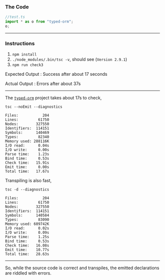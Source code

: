 ### The Code

```ts
//test.ts
import * as o from "typed-orm";
o;
```

-----

### Instructions

1. `npm install`
1. `./node_modules/.bin/tsc -v`, should see (`Version 2.9.1`)
1. `npm run check3`

Expected Output : Success after about 17 seconds

Actual Output : Errors after about 37s

-----

The [`typed-orm`](https://github.com/AnyhowStep/typed-orm) project takes about 17s to check,

```
tsc --noEmit --diagnostics

Files:           204
Lines:         61750
Nodes:        327550
Identifiers:  114151
Symbols:      140469
Types:         82340
Memory used: 288116K
I/O read:      0.04s
I/O write:     0.00s
Parse time:    1.23s
Bind time:     0.53s
Check time:   15.91s
Emit time:     0.00s
Total time:   17.67s
```

Transpiling is also fast,

```
tsc -d --diagnostics

Files:           204
Lines:         61750
Nodes:        327550
Identifiers:  114151
Symbols:      140584
Types:         83090
Memory used: 609742K
I/O read:      0.02s
I/O write:     0.09s
Parse time:    1.25s
Bind time:     0.53s
Check time:   16.08s
Emit time:    10.77s
Total time:   28.63s
```

-----

So, while the source code is correct and transpiles, the emitted declarations are riddled with errors.
